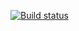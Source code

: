 [![Build status](https://ci.appveyor.com/api/projects/status/r1h7hpfahdkirxyv?svg=true)](https://ci.appveyor.com/project/1uda/patterns)